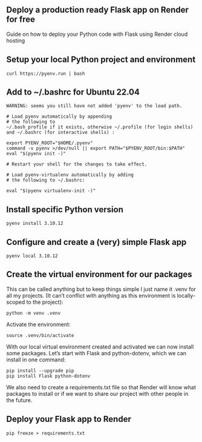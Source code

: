 ## Deploy a production ready Flask app on Render for free

Guide on how to deploy your Python code with Flask using Render cloud hosting

## Setup your local Python project and environment

```shell
curl https://pyenv.run | bash
```

## Add to ~/.bashrc for Ubuntu 22.04

```shell
WARNING: seems you still have not added 'pyenv' to the load path.

# Load pyenv automatically by appending
# the following to 
~/.bash_profile if it exists, otherwise ~/.profile (for login shells)
and ~/.bashrc (for interactive shells) :

export PYENV_ROOT="$HOME/.pyenv"
command -v pyenv >/dev/null || export PATH="$PYENV_ROOT/bin:$PATH"
eval "$(pyenv init -)"

# Restart your shell for the changes to take effect.

# Load pyenv-virtualenv automatically by adding
# the following to ~/.bashrc:

eval "$(pyenv virtualenv-init -)"
```

## Install specific Python version

```shell
pyenv install 3.10.12
```

## Configure and create a (very) simple Flask app

```shell
pyenv local 3.10.12
```

## Create the virtual environment for our packages 

This can be called anything but to keep things simple I just name it .venv for all my projects. (It can’t conflict with
anything as this environment is locally-scoped to the project):

```shell
python -m venv .venv
```

Activate the environment:

```shell
source .venv/bin/activate
```

With our local virtual environment created and activated we can now install some packages. Let’s start with Flask and
python-dotenv, which we can install in one command:

```shell
pip install --upgrade pip
pip install Flask python-dotenv
```

We also need to create a requirements.txt file so that Render will know what packages to install or if we want to share
our project with other people in the future.

## Deploy your Flask app to Render

```shell
pip freeze > requirements.txt
```
